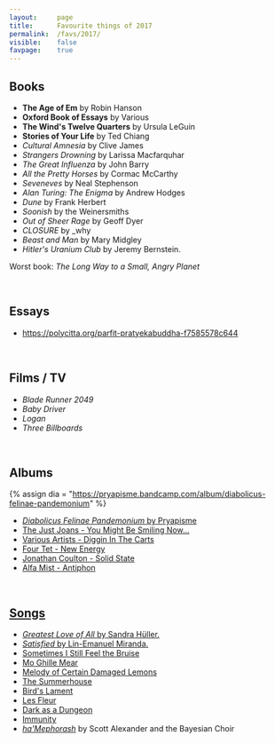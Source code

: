 ```yaml
---
layout:     page
title:      Favourite things of 2017
permalink:  /favs/2017/
visible:    false
favpage:	true
---
```


## Books

* **The Age of Em** by Robin Hanson
* **Oxford Book of Essays** by Various
* **The Wind's Twelve Quarters** by Ursula LeGuin
* **Stories of Your Life** by Ted Chiang
* _Cultural Amnesia_ by Clive James
* _Strangers Drowning_ by Larissa Macfarquhar
* _The Great Influenza_ by John Barry
* _All the Pretty Horses_ by Cormac McCarthy
* _Seveneves_ by Neal Stephenson
* _Alan Turing: The Enigma_ by Andrew Hodges
* _Dune_ by Frank Herbert
* _Soonish_ by the Weinersmiths
* _Out of Sheer Rage_ by Geoff Dyer
* _CLOSURE_ by \_why
* _Beast and Man_ by Mary Midgley
* _Hitler's Uranium Club_ by Jeremy Bernstein.

Worst book: _The Long Way to a Small, Angry Planet_

<br>

## Essays

* https://polycitta.org/parfit-pratyekabuddha-f7585578c644

<br>


## Films / TV

* _Blade Runner 2049_
* _Baby Driver_
* _Logan_
* _Three Billboards_

<br>

## Albums

{%	assign dia = "https://pryapisme.bandcamp.com/album/diabolicus-felinae-pandemonium"	%}

* _<a href="{{dia}}">Diabolicus Felinae Pandemonium_ by Pryapisme
* The Just Joans - You Might Be Smiling Now...
* Various Artists - Diggin In The Carts
* Four Tet - New Energy
* Jonathan Coulton - Solid State
* Alfa Mist - Antiphon


<br>

## Songs

* _Greatest Love of All_ by Sandra Hüller.
* _Satisfied_ by Lin-Emanuel Miranda.
* Sometimes I Still Feel the Bruise
* Mo Ghille Mear
* Melody of Certain Damaged Lemons
* The Summerhouse
* Bird's Lament
* Les Fleur
* Dark as a Dungeon
* Immunity
* _[ha'Mephorash](https://www.youtube.com/watch?v=UXOH1a1h_IA)_ by Scott Alexander and the Bayesian Choir